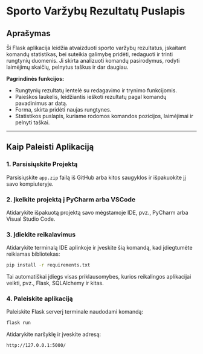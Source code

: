 # Sporto Varžybų Rezultatų Puslapis

## Aprašymas
Ši Flask aplikacija leidžia atvaizduoti sporto varžybų rezultatus, įskaitant komandų statistikas, bei suteikia galimybę pridėti, redaguoti ir trinti rungtynių duomenis. Ji skirta analizuoti komandų pasirodymus, rodyti laimėjimų skaičių, pelnytus taškus ir dar daugiau.

**Pagrindinės funkcijos:**
- Rungtynių rezultatų lentelė su redagavimo ir trynimo funkcijomis.
- Paieškos laukelis, leidžiantis ieškoti rezultatų pagal komandų pavadinimus ar datą.
- Forma, skirta pridėti naujas rungtynes.
- Statistikos puslapis, kuriame rodomos komandos pozicijos, laimėjimai ir pelnyti taškai.

---

## Kaip Paleisti Aplikaciją

### 1. Parsisiųskite Projektą
Parsisiųskite `app.zip` failą iš GitHub arba kitos saugyklos ir išpakuokite jį savo kompiuteryje.

### 2. Įkelkite projektą į PyCharm arba VSCode
Atidarykite išpakuotą projektą savo mėgstamoje IDE, pvz., PyCharm arba Visual Studio Code.

### 3. Įdiekite reikalavimus
Atidarykite terminalą IDE aplinkoje ir įveskite šią komandą, kad įdiegtumėte reikiamas bibliotekas:

```bash
pip install -r requirements.txt
```
Tai automatiškai įdiegs visas priklausomybes, kurios reikalingos aplikacijai veikti, pvz., Flask, SQLAlchemy ir kitas.

### 4. Paleiskite aplikaciją
Paleiskite Flask serverį terminale naudodami komandą:

```bash
flask run
```
Atidarykite naršyklę ir įveskite adresą:
```bash
http://127.0.0.1:5000/
```
